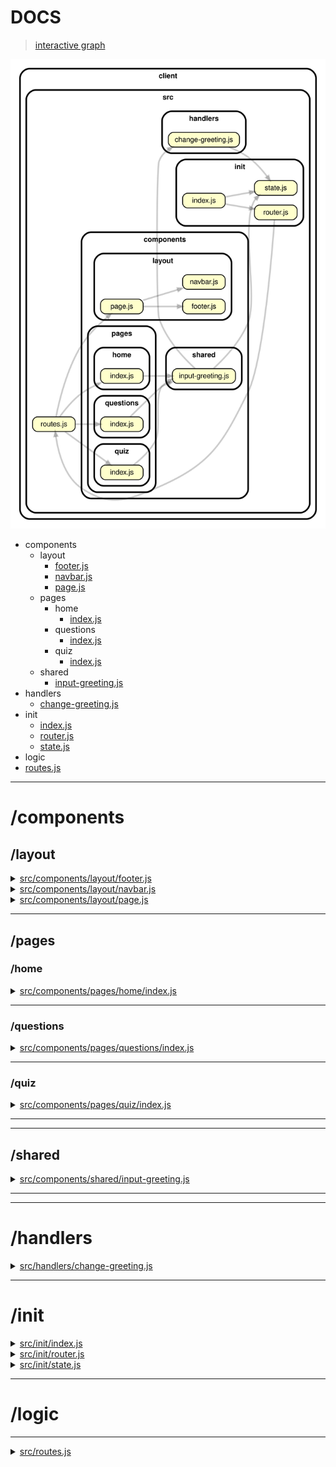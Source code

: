 <!-- BEGIN TITLE -->

# DOCS

<!-- END TITLE -->

<!-- BEGIN TREE -->

> [interactive graph](./dependency-graph.html)

![dependency graph](./dependency-graph.svg)

<!-- END TREE -->

<!-- BEGIN TOC -->

- components
  - layout
    - [footer.js](#srccomponentslayoutfooterjs)
    - [navbar.js](#srccomponentslayoutnavbarjs)
    - [page.js](#srccomponentslayoutpagejs)
  - pages
    - home
      - [index.js](#srccomponentspageshomeindexjs)
    - questions
      - [index.js](#srccomponentspagesquestionsindexjs)
    - quiz
      - [index.js](#srccomponentspagesquizindexjs)
  - shared
    - [input-greeting.js](#srccomponentssharedinput-greetingjs)
- handlers
  - [change-greeting.js](#srchandlerschange-greetingjs)
- init
  - [index.js](#srcinitindexjs)
  - [router.js](#srcinitrouterjs)
  - [state.js](#srcinitstatejs)
- logic
- [routes.js](#srcroutesjs)

---

<!-- END TOC -->

<!-- BEGIN DOCS -->

# /components

## /layout

<details><summary><a href="../src/components/layout/footer.js" id="srccomponentslayoutfooterjs">src/components/layout/footer.js</a></summary>

<a name="footer"></a>

## footer ⇒ <code>HTMLDivElement</code>

The shared footer.

**Returns**: <code>HTMLDivElement</code> - A rendered footer element.

</details>

<details><summary><a href="../src/components/layout/navbar.js" id="srccomponentslayoutnavbarjs">src/components/layout/navbar.js</a></summary>

<a name="navbar"></a>

## navbar ⇒ <code>HTMLDivElement</code>

The shared navbar.

**Returns**: <code>HTMLDivElement</code> - A rendered nav bar element.

| Param  | Type                | Description                          |
| ------ | ------------------- | ------------------------------------ |
| routes | <code>object</code> | A routes object, see /src/routes.js. |

</details>

<details><summary><a href="../src/components/layout/page.js" id="srccomponentslayoutpagejs">src/components/layout/page.js</a></summary>

<a name="page"></a>

## page ⇒ <code>HTMLDivElement</code>

The page layout component.

**Returns**: <code>HTMLDivElement</code> - A rendered page element.  
**Throws**:

- <code>TypeError</code> When the bodyComponent is not a function or DOM element.

| Param         | Type                                              | Description                               |
| ------------- | ------------------------------------------------- | ----------------------------------------- |
| bodyComponent | <code>function</code> \| <code>HTMLElement</code> | The body for the newly rendered page.     |
| routes        | <code>object</code>                               | The application's routes, for the navbar. |

</details>

---

## /pages

### /home

<details><summary><a href="../src/components/pages/home/index.js" id="srccomponentspageshomeindexjs">src/components/pages/home/index.js</a></summary>

<a name="home"></a>

## home ⇒ <code>HTMLDivElement</code>

The home page.

**Returns**: <code>HTMLDivElement</code> - A rendered home page.

</details>

---

### /questions

<details><summary><a href="../src/components/pages/questions/index.js" id="srccomponentspagesquestionsindexjs">src/components/pages/questions/index.js</a></summary>

<a name="questions"></a>

## questions ⇒ <code>HTMLDivElement</code>

The questions page.

**Returns**: <code>HTMLDivElement</code> - A rendered questions page.

</details>

---

### /quiz

<details><summary><a href="../src/components/pages/quiz/index.js" id="srccomponentspagesquizindexjs">src/components/pages/quiz/index.js</a></summary>

<a name="quiz"></a>

## quiz ⇒ <code>HTMLDivElement</code>

The quiz page.

**Returns**: <code>HTMLDivElement</code> - A rendered quiz page.

</details>

---

---

## /shared

<details><summary><a href="../src/components/shared/input-greeting.js" id="srccomponentssharedinput-greetingjs">src/components/shared/input-greeting.js</a></summary>

</details>

---

---

# /handlers

<details><summary><a href="../src/handlers/change-greeting.js" id="srchandlerschange-greetingjs">src/handlers/change-greeting.js</a></summary>

</details>

---

# /init

<details><summary><a href="../src/init/index.js" id="srcinitindexjs">src/init/index.js</a></summary>

</details>

<details><summary><a href="../src/init/router.js" id="srcinitrouterjs">src/init/router.js</a></summary>

</details>

<details><summary><a href="../src/init/state.js" id="srcinitstatejs">src/init/state.js</a></summary>

</details>

---

# /logic

---

<details><summary><a href="../src/routes.js" id="srcroutesjs">src/routes.js</a></summary>

<a name="module_routes"></a>

## routes

Defines the route URLs, names and callbacks.

</details>

<!-- END DOCS -->
